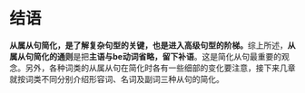 # 结语
<b>**从属从句简化**，是了解复杂句型的关键，也是进入高级句型的阶梯。</b>综上所述，<b>从属从句简化的通则</b>是把**主语与be动词省略，留下补语**。这是简化从句最重要的观念。另外，各种词类的从属从句在简化时各有一些细部的变化要注意，接下来几章就按词类不同分别介绍形容词、名词及副词三种从句的简化。
